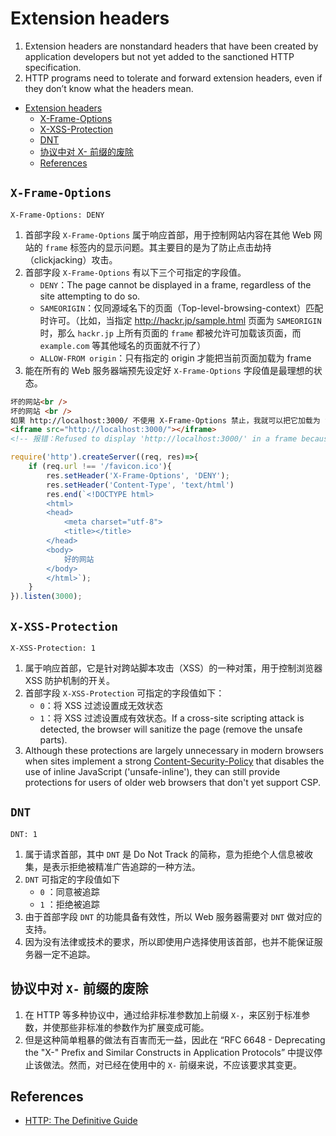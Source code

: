 # Extension headers

1. Extension headers are nonstandard headers that have been created by application developers but not yet added to the sanctioned HTTP specification. 
2. HTTP programs need to tolerate and forward extension headers, even if they don’t know what the headers mean.


<!-- TOC -->

- [Extension headers](#extension-headers)
    - [X-Frame-Options](#x-frame-options)
    - [X-XSS-Protection](#x-xss-protection)
    - [DNT](#dnt)
    - [协议中对 X- 前缀的废除](#%E5%8D%8F%E8%AE%AE%E4%B8%AD%E5%AF%B9-x--%E5%89%8D%E7%BC%80%E7%9A%84%E5%BA%9F%E9%99%A4)
    - [References](#references)

<!-- /TOC -->


## `X-Frame-Options`
```
X-Frame-Options: DENY
```
1. 首部字段 `X-Frame-Options` 属于响应首部，用于控制网站内容在其他 Web 网站的 `frame` 标签内的显示问题。其主要目的是为了防止点击劫持（clickjacking）攻击。
2. 首部字段 `X-Frame-Options` 有以下三个可指定的字段值。
    * `DENY`：The page cannot be displayed in a frame, regardless of the site attempting to do so.
    * `SAMEORIGIN`：仅同源域名下的页面（Top-level-browsing-context）匹配时许可。（比如，当指定 http://hackr.jp/sample.html 页面为 `SAMEORIGIN` 时，那么 `hackr.jp` 上所有页面的 `frame` 都被允许可加载该页面，而 `example.com` 等其他域名的页面就不行了）
    * `ALLOW-FROM origin`：只有指定的 origin 才能把当前页面加载为 frame
3. 能在所有的 Web 服务器端预先设定好 `X-Frame-Options` 字段值是最理想的状态。

```html
坏的网站<br />
坏的网站 <br />
如果 http://localhost:3000/ 不使用 X-Frame-Options 禁止，我就可以把它加载为 frame<br />
<iframe src="http://localhost:3000/"></iframe>
<!-- 报错：Refused to display 'http://localhost:3000/' in a frame because it set 'X-Frame-Options' to 'deny'. -->
```
```js
require('http').createServer((req, res)=>{
    if (req.url !== '/favicon.ico'){
        res.setHeader('X-Frame-Options', 'DENY');
        res.setHeader('Content-Type', 'text/html')
        res.end(`<!DOCTYPE html>
        <html>
        <head>
            <meta charset="utf-8">
            <title></title>
        </head>
        <body>
            好的网站
        </body>
        </html>`);
    }
}).listen(3000);
```

## `X-XSS-Protection`
```
X-XSS-Protection: 1
```
1. 属于响应首部，它是针对跨站脚本攻击（XSS）的一种对策，用于控制浏览器 XSS 防护机制的开关。
2. 首部字段 `X-XSS-Protection` 可指定的字段值如下：
    * `0`：将 XSS 过滤设置成无效状态
    * `1`：将 XSS 过滤设置成有效状态。If a cross-site scripting attack is detected, the browser will sanitize the page (remove the unsafe parts).
3. Although these protections are largely unnecessary in modern browsers when sites implement a strong [Content-Security-Policy](https://developer.mozilla.org/en-US/docs/Web/HTTP/Headers/Content-Security-Policy) that disables the use of inline JavaScript ('unsafe-inline'), they can still provide protections for users of older web browsers that don't yet support CSP.


## `DNT`
```
DNT: 1
```
1. 属于请求首部，其中 `DNT` 是 Do Not Track 的简称，意为拒绝个人信息被收集，是表示拒绝被精准广告追踪的一种方法。
2. `DNT` 可指定的字段值如下
    * `0` ：同意被追踪
    * `1` ：拒绝被追踪
3. 由于首部字段 `DNT` 的功能具备有效性，所以 Web 服务器需要对 `DNT` 做对应的支持。
4. 因为没有法律或技术的要求，所以即使用户选择使用该首部，也并不能保证服务器一定不追踪。


## 协议中对 `X-` 前缀的废除
1. 在 HTTP 等多种协议中，通过给非标准参数加上前缀 `X-`，来区别于标准参数，并使那些非标准的参数作为扩展变成可能。
2. 但是这种简单粗暴的做法有百害而无一益，因此在 “RFC 6648 - Deprecating the "X-" Prefix and Similar Constructs in Application Protocols” 中提议停止该做法。然而，对已经在使用中的 `X-` 前缀来说，不应该要求其变更。


## References
* [HTTP: The Definitive Guide](https://book.douban.com/subject/1440226/)
